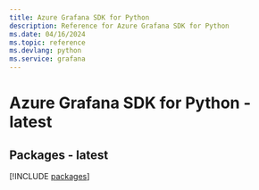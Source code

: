 ```yaml
---
title: Azure Grafana SDK for Python
description: Reference for Azure Grafana SDK for Python
ms.date: 04/16/2024
ms.topic: reference
ms.devlang: python
ms.service: grafana
---
```

# Azure Grafana SDK for Python - latest
## Packages - latest
[!INCLUDE [packages](grafana-index.md)]